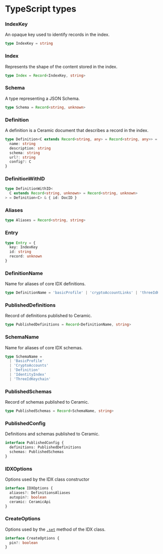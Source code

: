 # TypeScript types

### **IndexKey**

An opaque key used to identify records in the index.

```ts
type IndexKey = string
```

### **Index**

Represents the shape of the content stored in the index.

```ts
type Index = Record<IndexKey, string>
```

### **Schema**

A type representing a JSON Schema.

```ts
type Schema = Record<string, unknown>
```

### **Definition**

A definition is a Ceramic document that describes a record in the index.

```ts
type Definition<C extends Record<string, any> = Record<string, any>> = {
  name: string
  description: string
  schema: string
  url?: string
  config?: C
}
```

### **DefinitionWithID**

```ts
type DefinitionWithID<
  C extends Record<string, unknown> = Record<string, unknown>
> = Definition<C> & { id: DocID }
```

### **Aliases**

```ts
type Aliases = Record<string, string>
```

### **Entry**

```ts
type Entry = {
  key: IndexKey
  id: string
  record: unknown
}
```

### **DefinitionName**

Name for aliases of core IDX definitions.

```ts
type DefinitionName = 'basicProfile' | 'cryptoAccountLinks' | 'threeIdKeychain'
```

### **PublishedDefinitions**

Record of definitions published to Ceramic.

```ts
type PublishedDefinitions = Record<DefinitionName, string>
```

### **SchemaName**

Name for aliases of core IDX schemas.

```ts
type SchemaName =
  | 'BasicProfile'
  | 'CryptoAccounts'
  | 'Definition'
  | 'IdentityIndex'
  | 'ThreeIdKeychain'
```

### **PublishedSchemas**

Record of schemas published to Ceramic.

```ts
type PublishedSchemas = Record<SchemaName, string>
```

### **PublishedConfig**

Definitions and schemas published to Ceramic.

```ts
interface PublishedConfig {
  definitions: PublishedDefinitions
  schemas: PublishedSchemas
}
```

### **IDXOptions**

Options used by the IDX class constructor

```ts
interface IDXOptions {
  aliases?: DefinitionsAliases
  autopin?: boolean
  ceramic: CeramicApi
}
```

### **CreateOptions**

Options used by the [`.set`](idx.md#set) method of the IDX class.

```ts
interface CreateOptions {
  pin?: boolean
}
```
